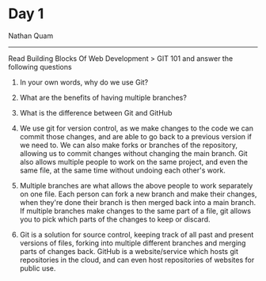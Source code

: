 # Day 1
Nathan Quam

---

Read Building Blocks Of Web Development > GIT 101 and answer the following questions
1. In your own words, why do we use Git?
2. What are the benefits of having multiple branches?
3. What is the difference between Git and GitHub

1. We use git for version control, as we make changes to the code we can commit those changes, and are able to go back to a previous version if we need to. We can also make forks or branches of the repository, allowing us to commit changes without changing the main branch. Git also allows multiple people to work on the same project, and even the same file, at the same time without undoing each other's work.
2. Multiple branches are what allows the above people to work separately on one file. Each person can fork a new branch and make their changes, when they're done their branch is then merged back into a main branch. If multiple branches make changes to the same part of a file, git allows you to pick which parts of the changes to keep or discard.
3. Git is a solution for source control, keeping track of all past and present versions of files, forking into multiple different branches and merging parts of changes back. GitHub is a website/service which hosts git repositories in the cloud, and can even host repositories of websites for public use.